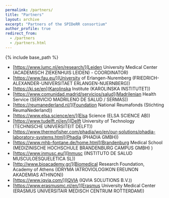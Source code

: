 ```yaml
---
permalink: /partners/
title: "Partners"
layout: archive
excerpt: "Partners of the SPIDeRR consortium"
author_profile: true
redirect_from: 
  - /partners
  - /partners.html
---
```


{% include base_path %}

- [https://www.lumc.nl/en/research/](Leiden University Medical Center (ACADEMISCH ZIEKENHUIS LEIDEN) - COORDINATOR)
- [https://www.fau.eu/](University of Erlangen-Nuremberg (FRIEDRICH-ALEXANDER-UNIVERSITAET ERLANGEN-NUERNBERG))
- [https://ki.se/en](Karolinska Institute (KAROLINSKA INSTITUTET))
- [https://www.comunidad.madrid/servicios/salud](Madrilenian Health Service (SERVICIO MADRILENO DE SALUD / SERMAS))
- [https://reumanederland.nl/](Foundation National Reumafonds (Stichting ReumaNederland))
- [https://www.elsa.science/en/](Elsa Science (ELSA SCIENCE AB))
- [https://www.tudelft.nl/en/](Delft University of Technology (TECHNISCHE UNIVERSITEIT DELFT))
- [https://www.thermofisher.com/phadia/wo/en/our-solutions/phadia-laboratory-systems.html](Phadia (PHADIA GMBH))
- [https://www.mhb-fontane.de/home.html](Brandenburg Medical School (MEDIZINISCHE HOCHSCHULE BRANDENBURG CAMPUS GMBH) )
- [https://www.inmusc.eu/](Inmusc (INSTITUTO DE SALUD MUSCULOESQUELETICA SL))
- [http://www.bioacademy.gr/](Biomedical Research Foundation, Academy of Athens (IDRYMA IATROVIOLOGIKON EREUNON AKADEMIAS ATHINON))
- [https://www.iqvia.com/](IQVIA (IQVIA SOLUTIONS B.V.))
- [https://www.erasmusmc.nl/en/](Erasmus University Medical Center (ERASMUS UNIVERSITAIR MEDISCH CENTRUM ROTTERDAM))
